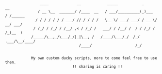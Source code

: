 
                    ____             __            _____           _       __      
                   / __ \__  _______/ /____  __   / ___/__________(_)___  / /______
                  / / / / / / / ___/ //_/ / / /   \__ \/ ___/ ___/ / __ \/ __/ ___/
                 / /_/ / /_/ / /__/ ,< / /_/ /   ___/ / /__/ /  / / /_/ / /_(__  ) 
                /_____/\__,_/\___/_/|_|\__, /   /____/\___/_/  /_/ .___/\__/____/  
                                      /____/                    /_/                


                My own custom ducky scripts, more to come feel free to use them.
                                   !! sharing is caring !!

